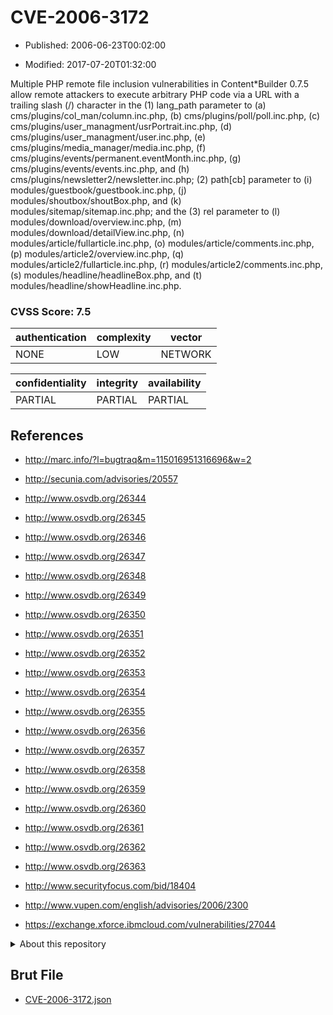 # CVE-2006-3172

- Published: 2006-06-23T00:02:00

- Modified: 2017-07-20T01:32:00

Multiple PHP remote file inclusion vulnerabilities in Content*Builder 0.7.5 allow remote attackers to execute arbitrary PHP code via a URL with a trailing slash (/) character in the (1) lang_path parameter to (a) cms/plugins/col_man/column.inc.php, (b) cms/plugins/poll/poll.inc.php, (c) cms/plugins/user_managment/usrPortrait.inc.php, (d) cms/plugins/user_managment/user.inc.php, (e) cms/plugins/media_manager/media.inc.php, (f) cms/plugins/events/permanent.eventMonth.inc.php, (g) cms/plugins/events/events.inc.php, and (h) cms/plugins/newsletter2/newsletter.inc.php; (2) path[cb] parameter to (i) modules/guestbook/guestbook.inc.php, (j) modules/shoutbox/shoutBox.php, and (k) modules/sitemap/sitemap.inc.php; and the (3) rel parameter to (l) modules/download/overview.inc.php, (m) modules/download/detailView.inc.php, (n) modules/article/fullarticle.inc.php, (o) modules/article/comments.inc.php, (p) modules/article2/overview.inc.php, (q) modules/article2/fullarticle.inc.php, (r) modules/article2/comments.inc.php, (s) modules/headline/headlineBox.php, and (t) modules/headline/showHeadline.inc.php.

### CVSS Score: **7.5**

| authentication | complexity | vector |
| --- | --- | --- |
| NONE | LOW | NETWORK |

| confidentiality | integrity | availability |
| --- | --- | --- |
| PARTIAL | PARTIAL | PARTIAL |

## References

* http://marc.info/?l=bugtraq&m=115016951316696&w=2

* http://secunia.com/advisories/20557

* http://www.osvdb.org/26344

* http://www.osvdb.org/26345

* http://www.osvdb.org/26346

* http://www.osvdb.org/26347

* http://www.osvdb.org/26348

* http://www.osvdb.org/26349

* http://www.osvdb.org/26350

* http://www.osvdb.org/26351

* http://www.osvdb.org/26352

* http://www.osvdb.org/26353

* http://www.osvdb.org/26354

* http://www.osvdb.org/26355

* http://www.osvdb.org/26356

* http://www.osvdb.org/26357

* http://www.osvdb.org/26358

* http://www.osvdb.org/26359

* http://www.osvdb.org/26360

* http://www.osvdb.org/26361

* http://www.osvdb.org/26362

* http://www.osvdb.org/26363

* http://www.securityfocus.com/bid/18404

* http://www.vupen.com/english/advisories/2006/2300

* https://exchange.xforce.ibmcloud.com/vulnerabilities/27044

<details>
<summary>About this repository</summary> 

  This repository is part of the project [Live Hack CVE](https://github.com/Live-Hack-CVE). Main website can be found [www.live-hack.org](https://www.live-hack.org) 
  
  Made by [Sn0wAlice](https://github.com/Sn0wAlice) for the people that care about security and need to have a feed of the latest CVEs. Hope you enjoy it, don't forget to star the repo and follow me on [Twitter](https://twitter.com/Sn0wAlice) and [Github](https://github.com/Sn0wAlice). And that is my [personnal website](https://www.alice-snow.me/)

  - [Home Page](https://github.com/Live-Hack-CVE)
  - [Framework](https://github.com/Live-Hack-CVE/cve-framework)
  - [CVE database](https://github.com/Live-Hack-CVE/full_database)
  - [Changelog](https://github.com/Live-Hack-CVE/Changelog)
</details>

## Brut File

* [CVE-2006-3172.json](https://raw.githubusercontent.com/Live-Hack-CVE/full_database/main/cves/2006/CVE-2006-3172.json)

